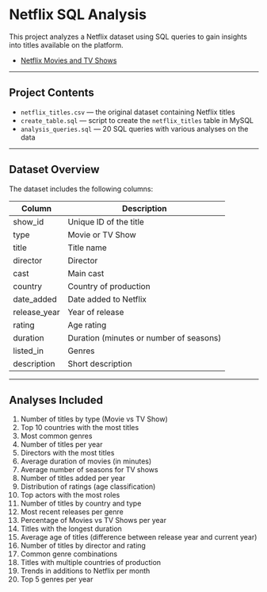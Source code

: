 # Netflix SQL Analysis

This project analyzes a Netflix dataset using SQL queries to gain insights into titles available on the platform.
- [Netflix Movies and TV Shows](https://www.kaggle.com/datasets/shivamb/netflix-shows)

---

## Project Contents

- `netflix_titles.csv` — the original dataset containing Netflix titles  
- `create_table.sql` — script to create the `netflix_titles` table in MySQL  
- `analysis_queries.sql` — 20 SQL queries with various analyses on the data

---

## Dataset Overview

The dataset includes the following columns:

| Column       | Description                                   |
|--------------|-----------------------------------------------|
| show_id      | Unique ID of the title                         |
| type         | Movie or TV Show                               |
| title        | Title name                                    |
| director     | Director                                      |
| cast         | Main cast                                     |
| country      | Country of production                          |
| date_added   | Date added to Netflix                          |
| release_year | Year of release                               |
| rating       | Age rating                                    |
| duration     | Duration (minutes or number of seasons)       |
| listed_in    | Genres                                        |
| description  | Short description                             |

---

## Analyses Included

1. Number of titles by type (Movie vs TV Show)  
2. Top 10 countries with the most titles  
3. Most common genres  
4. Number of titles per year  
5. Directors with the most titles  
6. Average duration of movies (in minutes)  
7. Average number of seasons for TV shows  
8. Number of titles added per year  
9. Distribution of ratings (age classification)  
10. Top actors with the most roles  
11. Number of titles by country and type  
12. Most recent releases per genre  
13. Percentage of Movies vs TV Shows per year  
14. Titles with the longest duration  
15. Average age of titles (difference between release year and current year)  
16. Number of titles by director and rating  
17. Common genre combinations  
18. Titles with multiple countries of production  
19. Trends in additions to Netflix per month  
20. Top 5 genres per year  
